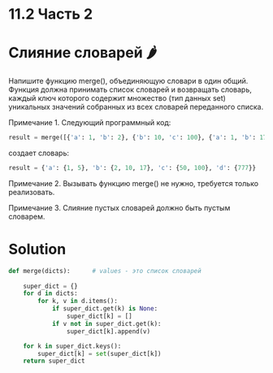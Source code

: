 # 11.2 Часть 2

# Слияние словарей 🌶️

Напишите функцию merge(), объединяющую словари в один общий. Функция должна принимать список словарей и возвращать
словарь, каждый ключ которого содержит множество (тип данных set) уникальных значений собранных из всех словарей
переданного списка.

Примечание 1. Следующий программный код:

```python
result = merge([{'a': 1, 'b': 2}, {'b': 10, 'c': 100}, {'a': 1, 'b': 17, 'c': 50}, {'a': 5, 'd': 777}])
```

создает словарь:

```python
result = {'a': {1, 5}, 'b': {2, 10, 17}, 'c': {50, 100}, 'd': {777}}
```

Примечание 2. Вызывать функцию merge() не нужно, требуется только реализовать.

Примечание 3. Слияние пустых словарей должно быть пустым словарем.

# Solution

```python
def merge(dicts):      # values - это список словарей
    
    super_dict = {}
    for d in dicts:
        for k, v in d.items():
            if super_dict.get(k) is None:
                super_dict[k] = []
            if v not in super_dict.get(k):
                super_dict[k].append(v)

    for k in super_dict.keys():
        super_dict[k] = set(super_dict[k])
    return super_dict
```